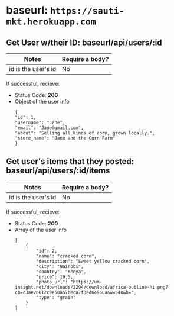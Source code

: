  # baseurl: `https://sauti-mkt.herokuapp.com`


 ## **Get User w/their ID: baseurl/api/users/:id**
 Notes              | Require a body?|
 -------------------|----------------|
 id is the user's id|No
 
 If successful, recieve:

  - Status Code: **200**
  - Object of the user info
    ```
    {
    "id": 1,
    "username": "Jane",
    "email": "Jane@gmail.com",
    "about": "Selling all kinds of corn, grown locally.",
    "store_name": "Jane and the Corn Farm"
    }
    ```


 ## **Get user's items that they posted: baseurl/api/users/:id/items**
 Notes              | Require a body?|
 -------------------|----------------|
 id is the user's id|No
 
 If successful, recieve:

  - Status Code: **200**
  - Array of the user info
    ```
    [
        {
            "id": 2,
            "name": "cracked corn",
            "description": "Sweet yellow cracked corn",
            "city": "Nairobi",
            "country": "Kenya",
            "price": 10.5,
            "photo_url": "https://um-insight.net/downloads/2294/download/africa-outline-hi.png?cb=c3ae26612c9e50a57beca7f3ed64950a&w=540&h=",
            "type": "grain"
        }
    ]
    ```
